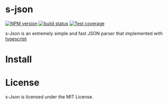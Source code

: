 # s-json

[![NPM version][npm-image]][npm-url]
[![build status][travis-image]][travis-url]
[![Test coverage][codecov-image]][codecov-url]

[npm-image]: https://img.shields.io/npm/v/s-json.svg?style=flat-square
[npm-url]: https://npmjs.org/package/s-json
[travis-image]: https://img.shields.io/travis/shellteo/s-json.svg
[travis-url]: https://travis-ci.org/shellteo/s-json
[codecov-image]: https://img.shields.io/codecov/c/github/shellteo/s-json.svg
[codecov-url]: https://codecov.io/gh/shellteo/s-json

s-Json is an extremely simple and fast JSON parser that implemented with [typescript](https://github.com/microsoft/TypeScript)

# Install

# License
s-Json is licensed under the MIT License.
